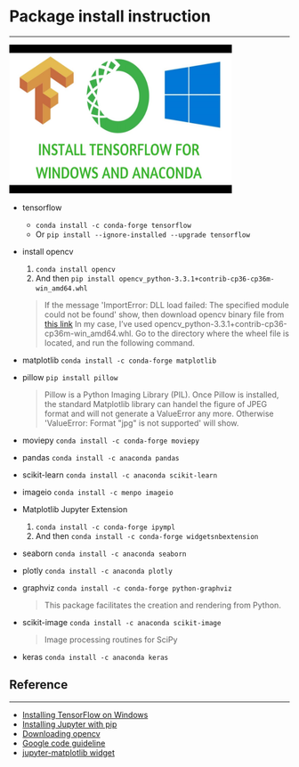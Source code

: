 # Package install instruction
------

<img src="./img/package_cover.jpg" alt="Overview" width="400px" height="267px">

* tensorflow 
  - `conda install -c conda-forge tensorflow`
  - Or `pip install --ignore-installed --upgrade tensorflow`

* install opencv 

  1. `conda install opencv`
  2. And then `pip install opencv_python-3.3.1+contrib-cp36-cp36m-win_amd64.whl`

  > If the message 'ImportError: DLL load failed: The specified module could not be found' show, then download opencv binary file from [this link](https://www.lfd.uci.edu/~gohlke/pythonlibs/#opencv) In my case, I’ve used opencv_python-3.3.1+contrib-cp36-cp36m-win_amd64.whl. Go to the directory where the wheel file is located, and run the following command.

* matplotlib `conda install -c conda-forge matplotlib`

* pillow `pip install pillow`

  > Pillow is a Python Imaging Library (PIL). Once Pillow is installed, the standard Matplotlib library can handel the figure of JPEG format and will not generate a ValueError any more. Otherwise 'ValueError: Format "jpg" is not supported' will show.


* moviepy `conda install -c conda-forge moviepy`

* pandas `conda install -c anaconda pandas`

* scikit-learn `conda install -c anaconda scikit-learn `

* imageio `conda install -c menpo imageio`

* Matplotlib Jupyter Extension 
  1. `conda install -c conda-forge ipympl`
  2. And then `conda install -c conda-forge widgetsnbextension`

* seaborn `conda install -c anaconda seaborn`

* plotly `conda install -c anaconda plotly`

* graphviz `conda install -c conda-forge python-graphviz`
  > This package facilitates the creation and rendering from Python.

* scikit-image `conda install -c anaconda scikit-image`
  > Image processing routines for SciPy

* keras `conda install -c anaconda keras`

## Reference
------
* [Installing TensorFlow on Windows](https://www.tensorflow.org/install/install_windows)
* [Installing Jupyter with pip](http://jupyter.readthedocs.io/en/latest/install.html)
* [Downloading opencv](https://www.lfd.uci.edu/~gohlke/pythonlibs/#opencv)
* [Google code guideline](https://google.github.io/styleguide/)
* [jupyter-matplotlib widget](https://github.com/matplotlib/jupyter-matplotlib)